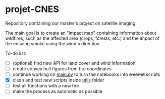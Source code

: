 # projet-CNES

Repository containing our master's project on satellite imaging.

The main goal is to create an "impact map" containing information about wildfires, such as the affected area (crops, forests, etc.) and the impact of the ensuing smoke using the wind's direction.

To-do list:

- [ ] (optional) find new API for land cover and wind information
- [ ] create convex hull figures from fire coordinates
- [ ] continue working on [main.py](main.py) to turn the notebooks into ~~a script~~ scripts
- [x] clean and test new scripts inside [utils](utils/) folder
- [ ] test all functions with a new fire
- [ ] make the process as automatic as possible
